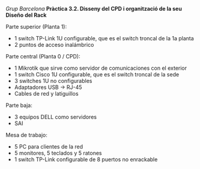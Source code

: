 *Grup Barcelona*
**Pràctica 3.2. Disseny del CPD i organització de la seu**
 **Diseño del Rack**

Parte superior (Planta 1):

- 1 switch TP-Link 1U configurable, que es el switch troncal de la 1a planta
- 2 puntos de acceso inalámbrico

Parte central (Planta 0 / CPD):

- 1 Mikrotik que sirve como servidor de comunicaciones con el exterior
- 1 switch Cisco 1U configurable, que es el switch troncal de la sede
- 3 switches 1U no configurables
- Adaptadores USB → RJ-45
- Cables de red y latiguillos

Parte baja:

- 3 equipos DELL como servidores
- SAI

Mesa de trabajo:

- 5 PC para clientes de la red
- 5 monitores, 5 teclados y 5 ratones
- 1 switch TP-Link configurable de 8 puertos no enrackable
